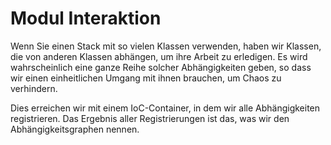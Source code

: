 # Modul Interaktion

Wenn Sie einen Stack mit so vielen Klassen verwenden, haben wir Klassen, die von anderen Klassen abhängen, um ihre Arbeit zu erledigen. Es wird wahrscheinlich eine ganze Reihe solcher Abhängigkeiten geben, so dass wir einen einheitlichen Umgang mit ihnen brauchen, um Chaos zu verhindern.

Dies erreichen wir mit einem IoC-Container, in dem wir alle Abhängigkeiten registrieren. Das Ergebnis aller Registrierungen ist das, was wir den Abhängigkeitsgraphen nennen.